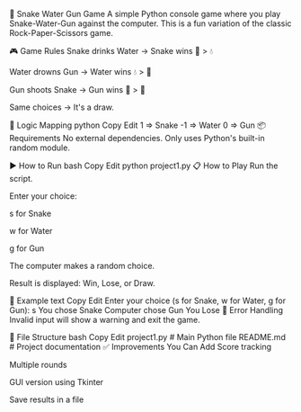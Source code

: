 🐍 Snake Water Gun Game
A simple Python console game where you play Snake-Water-Gun against the computer. This is a fun variation of the classic Rock-Paper-Scissors game.

🎮 Game Rules
Snake drinks Water → Snake wins 🐍 > 💧

Water drowns Gun → Water wins 💧 > 🔫

Gun shoots Snake → Gun wins 🔫 > 🐍

Same choices → It's a draw.

🧠 Logic Mapping
python
Copy
Edit
1   => Snake
-1  => Water
0   => Gun
📦 Requirements
No external dependencies. Only uses Python's built-in random module.

▶️ How to Run
bash
Copy
Edit
python project1.py
📋 How to Play
Run the script.

Enter your choice:

s for Snake

w for Water

g for Gun

The computer makes a random choice.

Result is displayed: Win, Lose, or Draw.

🧪 Example
text
Copy
Edit
Enter your choice (s for Snake, w for Water, g for Gun): s
You chose Snake
Computer chose Gun
You Lose
🚧 Error Handling
Invalid input will show a warning and exit the game.

📁 File Structure
bash
Copy
Edit
project1.py         # Main Python file
README.md           # Project documentation
✅ Improvements You Can Add
Score tracking

Multiple rounds

GUI version using Tkinter

Save results in a file
